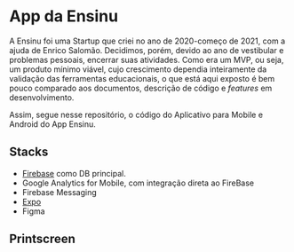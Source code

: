# App da Ensinu
A Ensinu foi uma Startup que criei no ano de 2020-começo de 2021, com a ajuda de Enrico Salomão. Decidimos, porém, devido ao ano de vestibular e problemas pessoais, encerrar suas atividades. Como era um MVP, ou seja, um produto mínimo viável, cujo crescimento dependia inteiramente da validação das ferramentas educacionais, o que está aqui exposto é bem pouco comparado aos documentos, descrição de código e _features_ em desenvolvimento.

Assim, segue nesse repositório, o código do Aplicativo para Mobile e Android do App Ensinu.

## Stacks
* [Firebase](https://firebase.google.com/) como DB principal.
* Google Analytics for Mobile, com integração direta ao FireBase
* Firebase Messaging
* [Expo](https://expo.dev/)
* Figma

## Printscreen
